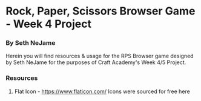 # Rock, Paper, Scissors Browser Game - Week 4 Project
### By Seth NeJame

Herein you will find resources & usage for the RPS Browser game designed by Seth NeJame for the purposes of Craft Academy's Week 4/5 Project.

### Resources
1. Flat Icon - https://www.flaticon.com/
Icons were sourced for free here